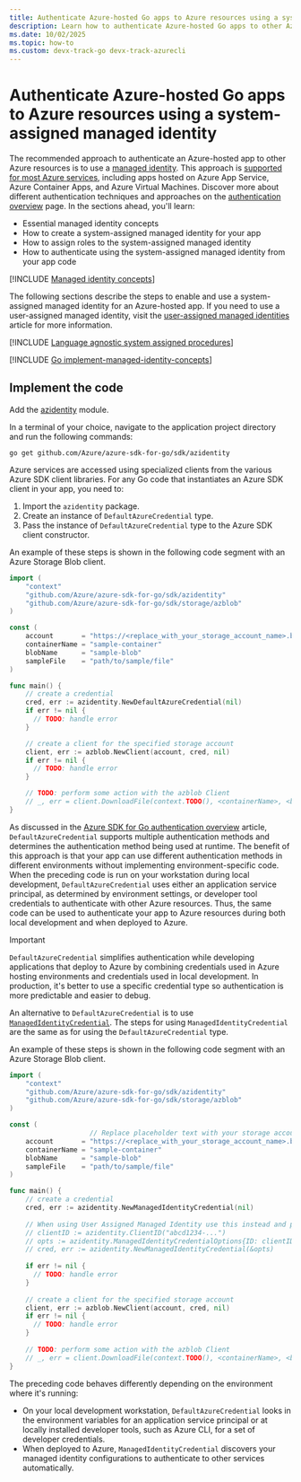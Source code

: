 ```yaml
---
title: Authenticate Azure-hosted Go apps to Azure resources using a system-assigned managed identity
description: Learn how to authenticate Azure-hosted Go apps to other Azure services using a system-assigned managed identity.
ms.date: 10/02/2025
ms.topic: how-to
ms.custom: devx-track-go devx-track-azurecli
---
```


# Authenticate Azure-hosted Go apps to Azure resources using a system-assigned managed identity

The recommended approach to authenticate an Azure-hosted app to other Azure resources is to use a [managed identity](/entra/identity/managed-identities-azure-resources/overview). This approach is [supported for most Azure services](/entra/identity/managed-identities-azure-resources/managed-identities-status), including apps hosted on Azure App Service, Azure Container Apps, and Azure Virtual Machines. Discover more about different authentication techniques and approaches on the [authentication overview](authentication-overview.md) page. In the sections ahead, you'll learn:

- Essential managed identity concepts
- How to create a system-assigned managed identity for your app
- How to assign roles to the system-assigned managed identity
- How to authenticate using the system-assigned managed identity from your app code

[!INCLUDE [Managed identity concepts](<../../../includes/authentication/managed-identity-concepts.md>)]

The following sections describe the steps to enable and use a system-assigned managed identity for an Azure-hosted app. If you need to use a user-assigned managed identity, visit the [user-assigned managed identities](user-assigned-managed-identity.md) article for more information.

[!INCLUDE [Language agnostic system assigned procedures](<../../../includes/authentication/system-assigned-managed-identity.md>)]

[!INCLUDE [Go implement-managed-identity-concepts](../includes/implement-managed-identity-concepts.md)]

## Implement the code

Add the [azidentity](https://pkg.go.dev/github.com/Azure/azure-sdk-for-go/sdk/azidentity) module.

In a terminal of your choice, navigate to the application project directory and run the following commands:

```console
go get github.com/Azure/azure-sdk-for-go/sdk/azidentity
```


Azure services are accessed using specialized clients from the various Azure SDK client libraries. For any Go code that instantiates an Azure SDK client in your app, you need to:

1. Import the `azidentity` package.
1. Create an instance of `DefaultAzureCredential` type.
1. Pass the instance of `DefaultAzureCredential` type to the Azure SDK client constructor.

An example of these steps is shown in the following code segment with an Azure Storage Blob client.

```go
import (
	"context"
	"github.com/Azure/azure-sdk-for-go/sdk/azidentity"
	"github.com/Azure/azure-sdk-for-go/sdk/storage/azblob"
)

const (
	account       = "https://<replace_with_your_storage_account_name>.blob.core.windows.net/"
	containerName = "sample-container"
	blobName      = "sample-blob"
	sampleFile    = "path/to/sample/file"
)

func main() {
	// create a credential
	cred, err := azidentity.NewDefaultAzureCredential(nil)
	if err != nil {
	  // TODO: handle error
	}

	// create a client for the specified storage account
	client, err := azblob.NewClient(account, cred, nil)
	if err != nil {
	  // TODO: handle error
	}

	// TODO: perform some action with the azblob Client
	// _, err = client.DownloadFile(context.TODO(), <containerName>, <blobName>, <target_file>, <DownloadFileOptions>)
}
```

As discussed in the [Azure SDK for Go authentication overview](./authentication-overview.md) article, `DefaultAzureCredential` supports multiple authentication methods and determines the authentication method being used at runtime. The benefit of this approach is that your app can use different authentication methods in different environments without implementing environment-specific code. When the preceding code is run on your workstation during local development, `DefaultAzureCredential` uses either an application service principal, as determined by environment settings, or developer tool credentials to authenticate with other Azure resources. Thus, the same code can be used to authenticate your app to Azure resources during both local development and when deployed to Azure.

> [!IMPORTANT]
> `DefaultAzureCredential` simplifies authentication while developing applications that deploy to Azure by combining credentials used in Azure hosting environments and credentials used in local development. In production, it's better to use a specific credential type so authentication is more predictable and easier to debug.


An alternative to `DefaultAzureCredential` is to use [`ManagedIdentityCredential`](https://pkg.go.dev/github.com/Azure/azure-sdk-for-go/sdk/azidentity#ManagedIdentityCredential). The steps for using `ManagedIdentityCredential` are the same as for using the `DefaultAzureCredential` type.

An example of these steps is shown in the following code segment with an Azure Storage Blob client.

```go
import (
	"context"
	"github.com/Azure/azure-sdk-for-go/sdk/azidentity"
	"github.com/Azure/azure-sdk-for-go/sdk/storage/azblob"
)

const (
                    // Replace placeholder text with your storage account name
	account       = "https://<replace_with_your_storage_account_name>.blob.core.windows.net/"
	containerName = "sample-container"
	blobName      = "sample-blob"
	sampleFile    = "path/to/sample/file"
)

func main() {
	// create a credential
	cred, err := azidentity.NewManagedIdentityCredential(nil)
	
	// When using User Assigned Managed Identity use this instead and pass your client id in the options
	// clientID := azidentity.ClientID("abcd1234-...")
	// opts := azidentity.ManagedIdentityCredentialOptions{ID: clientID}
	// cred, err := azidentity.NewManagedIdentityCredential(&opts)
	
	if err != nil {
	  // TODO: handle error
	}
	
	// create a client for the specified storage account
	client, err := azblob.NewClient(account, cred, nil)
	if err != nil {
	  // TODO: handle error
	}
	
	// TODO: perform some action with the azblob Client
	// _, err = client.DownloadFile(context.TODO(), <containerName>, <blobName>, <target_file>, <DownloadFileOptions>)
}
```

The preceding code behaves differently depending on the environment where it's running:

- On your local development workstation, `DefaultAzureCredential` looks in the environment variables for an application service principal or at locally installed developer tools, such as Azure CLI, for a set of developer credentials.
- When deployed to Azure, `ManagedIdentityCredential` discovers your managed identity configurations to authenticate to other services automatically.